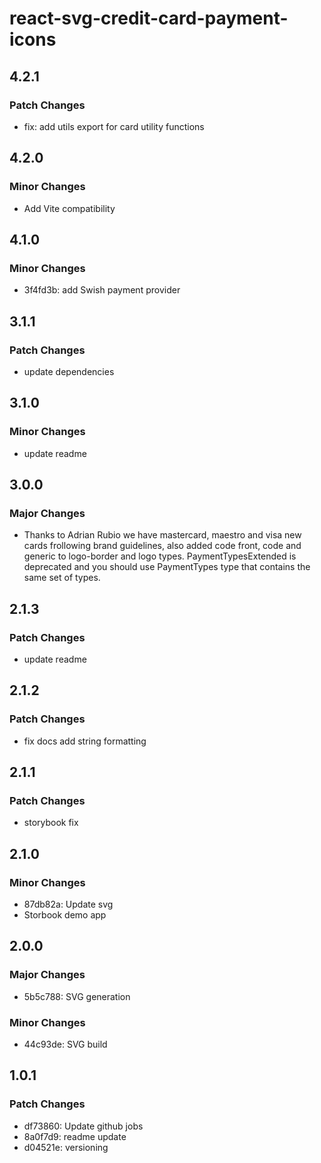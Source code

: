 # react-svg-credit-card-payment-icons

## 4.2.1

### Patch Changes

- fix: add utils export for card utility functions

## 4.2.0

### Minor Changes

- Add Vite compatibility

## 4.1.0

### Minor Changes

- 3f4fd3b: add Swish payment provider

## 3.1.1

### Patch Changes

- update dependencies

## 3.1.0

### Minor Changes

- update readme

## 3.0.0

### Major Changes

- Thanks to Adrian Rubio we have mastercard, maestro and visa new cards frollowing brand guidelines, also added code front, code and generic to logo-border and logo types. PaymentTypesExtended is deprecated and you should use PaymentTypes type that contains the same set of types.

## 2.1.3

### Patch Changes

- update readme

## 2.1.2

### Patch Changes

- fix docs add string formatting

## 2.1.1

### Patch Changes

- storybook fix

## 2.1.0

### Minor Changes

- 87db82a: Update svg
- Storbook demo app

## 2.0.0

### Major Changes

- 5b5c788: SVG generation

### Minor Changes

- 44c93de: SVG build

## 1.0.1

### Patch Changes

- df73860: Update github jobs
- 8a0f7d9: readme update
- d04521e: versioning
